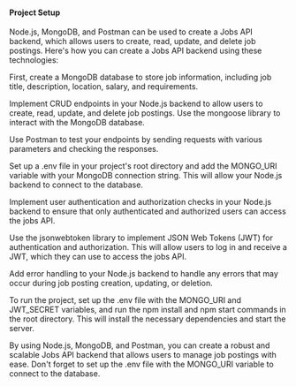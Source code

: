 #### Project Setup


Node.js, MongoDB, and Postman can be used to create a Jobs API backend, which allows users to create, read, update, and delete job postings. Here's how you can create a Jobs API backend using these technologies:

First, create a MongoDB database to store job information, including job title, description, location, salary, and requirements.

Implement CRUD endpoints in your Node.js backend to allow users to create, read, update, and delete job postings. Use the mongoose library to interact with the MongoDB database.

Use Postman to test your endpoints by sending requests with various parameters and checking the responses.

Set up a .env file in your project's root directory and add the MONGO_URI variable with your MongoDB connection string. This will allow your Node.js backend to connect to the database.

Implement user authentication and authorization checks in your Node.js backend to ensure that only authenticated and authorized users can access the jobs API.

Use the jsonwebtoken library to implement JSON Web Tokens (JWT) for authentication and authorization. This will allow users to log in and receive a JWT, which they can use to access the jobs API.

Add error handling to your Node.js backend to handle any errors that may occur during job posting creation, updating, or deletion.

To run the project, set up the .env file with the MONGO_URI and JWT_SECRET variables, and run the npm install and npm start commands in the root directory. This will install the necessary dependencies and start the server.

By using Node.js, MongoDB, and Postman, you can create a robust and scalable Jobs API backend that allows users to manage job postings with ease. Don't forget to set up the .env file with the MONGO_URI variable to connect to the database.
